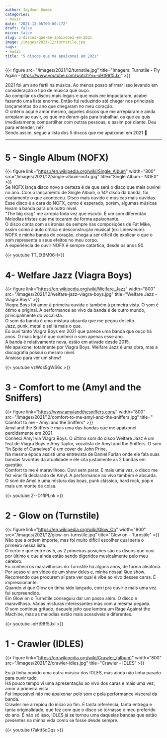 ```yaml
---
author: Jaydson Gomes
categories:
- music
date: "2021-12-06T09:00:17Z"
draft: false
micro: false
slug: 5-discos-que-me-apaixonei-em-2021
image: /images/2021/12/turnstile.jpg
tags:
- music
title: "5 discos que me apaixonei em 2021"
---
```


{{< figure src="/images/2021/12/turnstile.jpg" title="Imagem: Turnstile - Fly Again - https://www.youtube.com/watch?v=-xHt98f5JxI" >}}  

2021 foi um ano fértil na música. Ao menos posso afirmar isso levando em consideração o tipo de música que ouço.  
Ao compilar os discos mais legais e que mais me impactaram, acabei fazendo uma lista enorme. Então fui reduzindo até chegar nos principais lançamentos do ano que chegaram no meu coração.  
O critério aqui é amor mesmo, aqueles discos que me arrepiaram e ainda arrepiam ao ouvir, os que me deram gás para trabalhar, os que eu quis imediatamente compartilhar com outras pessoas, e assim por diante. Deu para entender, né?  
Sendo assim, segue a lista dos 5 discos que me apaixonei em 2021 🥰

---
# 5 - Single Album (NOFX)
{{< figure link="https://en.wikipedia.org/wiki/Single_Album" width="800" src="/images/2021/12/single-album-nofx.jpg" title="Single Album - NOFX" >}}  
Se NOFX lança disco novo a certeza é de que será o disco que mais ouvirei no ano. Com o lançamento de Single Album, o 14ª disco da banda, foi exatamente o que aconteceu. Disco mais ouvido e músicas mais ouvidas.  
Esse disco é a cara do NOFX, como é esperado, porém, algumas músicas levam a banda para um outro nível.  
"The big drag" me arrepia toda vez que escuto. É um som diferentão. Melodias tristes que me tocaram de forma apaixonante.  
O disco conta com as ironias de sempre nas composições de Fat Mike, assim como a auto crítica e desconstrução musical (ex: Linewleum).  
NOFX é minha banda do coração, chega a ser difícil de explicar o que o som representa e seus efeitos no meu corpo.  
A experiência de ouvir NOFX é sempre catártica, desde os anos 90.

{{< youtube  TT_EtBM06-I>}}

# 4- Welfare Jazz (Viagra Boys)
{{< figure link="https://en.wikipedia.org/wiki/Welfare_Jazz" width="800" src="/images/2021/12/welfare-jazz-viagra-boys.jpg" title="Welfare Jazz - Viagra Boys" >}}  
Viagra Boys foi amor à primeira ouvida e também à primeira vista. O som é ótimo e original. A performance ao vivo da banda é de outro mundo, principalmente do vocalista.  
O som da banda é uma mistura absurda que me pegou de jeito.  
Jazz, punk, metal e sei lá mais o que.  
Eu ouvi tanto Viagra Boys em 2021 que parece uma banda que ouço há anos. O mais legal é que conheci o som apenas esse ano.  
A banda é relativamente nova, estão em ativade desde 2015.  
Me apaixonei totalmente por Viagra Boys. Welfare Jazz é uma obra, mas a discografia possui o mesmo nível.  
Ansioso para ver um show!  

{{< youtube vzWds5gWS6c >}}

# 3 - Comfort to me (Amyl and the Sniffers)
{{< figure link="https://www.amylandthesniffers.com/" width="800" src="/images/2021/12/comfort-to-me-amyl-and-the-sniffers.jpg" title=" Comfort to me - Amyl and the Sniffers" >}}  
Amyl and the Sniffers é mais uma das bandas que me apaixonei perdidamente em 2021.  
Conheci Amyl via Viagra Boys. O último som do disco Welfare Jazz é um feat de Viagra Boys e Amy Taylor, vocalista de Amyl and the Sniffers. O som "In Spite of Ourselves" é um cover de John Prine.  
Na mesma época assisti uma entrevista de Daniel Furlan onde ele fala suas bandas favoritas da atualidade e ele cita justamente as 2 bandas em questão.  
Comfort to me é maravilhoso. Ouvi sem parar. E mais uma vez, o disco me fez virar fã declarado de Amyl. A performance ao vivo também é absurda.  
O som de Amyl é uma mistura das boas, punk clássico, hard rock, pop e mais um monte de coisa.  

{{< youtube Z--D1flPLnk >}}

# 2 - Glow on (Turnstile)
{{< figure link="https://en.wikipedia.org/wiki/Glow_On" width="800" src="/images/2021/12/glow-on-turnstile.jpg" title="Glow on - Turnstile" >}}  
Não que a ordem importe, mas foi muito difícil escolher qual seria o primeiro nessa lista.  
O certo é que entre os 5, as 2 primeiras posições são os discos que ouvi por último e que ainda estão sendo digeridos musicalmente pelo meu cérebro.  
Eu conheci os maravilhosos do Turnstile há alguns anos, de forma aleatória. Por acaso vi um vídeo de um show deles e, minha nossa! Que show. Recomendo que procurem aí para ver qual é vibe ao vivo desses caras. É impressionante.  
Quando vi que Glow on tinha sido lançado, corri pra ouvir e mais uma vez fui surpreendido.  
Em Glow on o Turnstile conseguiu dar um passo além. O disco é maravilhoso. Várias misturas interessantes mas com a mesma pegada.  
O som continua gritado, daquele jeito que lembra um Rage Against the Machine, mas as melodias estão mais acessíveis e diferentes.  

{{< youtube -xHt98f5JxI >}}

# 1 - Crawler (IDLES)
{{< figure link="https://en.wikipedia.org/wiki/Crawler_(album)" width="800" src="/images/2021/12/crawler-idles.jpg" title="Crawler - IDLES" >}}  

Eu já tinha ouvido uma outra música dos IDLES, mas ainda não tinha parado para ouvir tudo.  
Há pouco tempo vi uma apresentação ao vivo dos caras e mais uma vez, amor à primeira vista.  
Foi impossível não me apaixonar pelo som e pela performance visceral da banda.  
Crawler me arrepiou do início ao fim. É tanta referência, tanta entrega e tanta originalidade, que fez com que o disco se tornasse o meu preferido do ano. E não só isso, IDLES já se tornou uma daquelas bandas que estão presentes na minha vida como se fosse desde sempre.  

{{< youtube t7aktt5cDqs >}}
